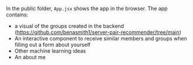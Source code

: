 In the public folder, `App.jsx` shows the app in the browser. The app contains:

- a visual of the groups created in the backend (https://github.com/benasmith1/server-pair-recommender/tree/main) 
- An interactive component to receive similar members and groups when filling out a form about yourself
- Other machine learning ideas
- An about me